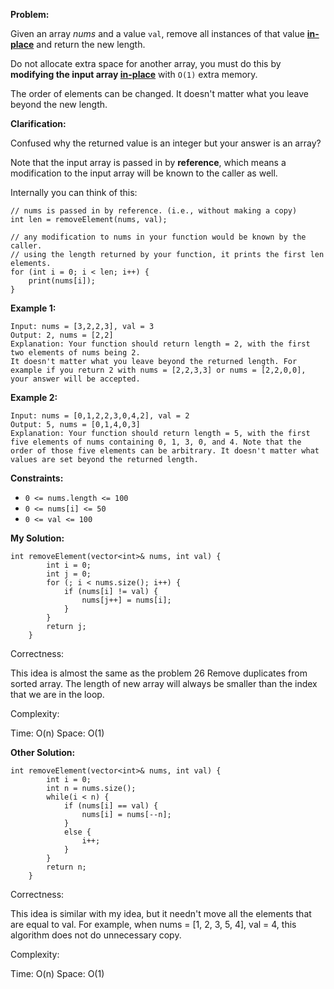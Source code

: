 **Problem:**

Given an array *nums* and a value `val`, remove all instances of that value [**in-place**](https://en.wikipedia.org/wiki/In-place_algorithm) and return the new length.

Do not allocate extra space for another array, you must do this by **modifying the input array [in-place](https://en.wikipedia.org/wiki/In-place_algorithm)** with `O(1)` extra memory.

The order of elements can be changed. It doesn't matter what you leave beyond the new length.

**Clarification:**

Confused why the returned value is an integer but your answer is an array?

Note that the input array is passed in by **reference**, which means a modification to the input array will be known to the caller as well.

Internally you can think of this:

```
// nums is passed in by reference. (i.e., without making a copy)
int len = removeElement(nums, val);

// any modification to nums in your function would be known by the caller.
// using the length returned by your function, it prints the first len elements.
for (int i = 0; i < len; i++) {
    print(nums[i]);
}
```

 

**Example 1:**

```
Input: nums = [3,2,2,3], val = 3
Output: 2, nums = [2,2]
Explanation: Your function should return length = 2, with the first two elements of nums being 2.
It doesn't matter what you leave beyond the returned length. For example if you return 2 with nums = [2,2,3,3] or nums = [2,2,0,0], your answer will be accepted.
```

**Example 2:**

```
Input: nums = [0,1,2,2,3,0,4,2], val = 2
Output: 5, nums = [0,1,4,0,3]
Explanation: Your function should return length = 5, with the first five elements of nums containing 0, 1, 3, 0, and 4. Note that the order of those five elements can be arbitrary. It doesn't matter what values are set beyond the returned length.
```

 

**Constraints:**

- `0 <= nums.length <= 100`
- `0 <= nums[i] <= 50`
- `0 <= val <= 100`



**My Solution:**
```
int removeElement(vector<int>& nums, int val) {
        int i = 0;
        int j = 0;
        for (; i < nums.size(); i++) {
            if (nums[i] != val) {
                nums[j++] = nums[i];
            }
        }
        return j;
    }
```
Correctness:

This idea is almost the same as the problem 26 Remove duplicates from sorted array. The length of new array will always be smaller than the index that we are in the loop.

Complexity:

Time: O(n)
Space: O(1)



**Other Solution:**
```
int removeElement(vector<int>& nums, int val) {
        int i = 0;
        int n = nums.size();
        while(i < n) {
            if (nums[i] == val) {
                nums[i] = nums[--n];
            }
            else {
                i++;
            }
        }
        return n;
    }
```
Correctness:

This idea is similar with my idea, but it needn't move all the elements that are equal to val. For example, when nums = [1, 2, 3, 5, 4], val = 4, this algorithm does not do unnecessary copy.

Complexity:

Time: O(n)
Space: O(1)